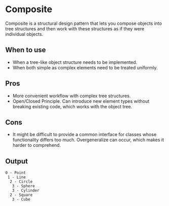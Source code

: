 # Composite

Composite is a structural design pattern that lets you compose objects into tree structures and then work with these structures as if they were individual objects.

## When to use

* When a tree-like object structure needs to be implemented.
* When both simple as complex elements need to be treated uniformly.

## Pros

* More convenient workflow with complex tree structures.
* Open/Closed Principle. Can introduce new element types without breaking existing code, which works with the object tree.

## Cons

* It might be difficult to provide a common interface for classes whose functionality differs too much. Overgeneralize can occur, which makes it harder to comprehend.

## Output

```
0 - Point
 1 - Line
  2 - Circle
   3 - Sphere
   3 - Cylinder
  2 - Square
   3 - Cube
```
